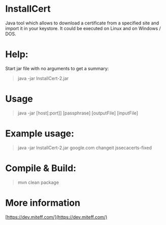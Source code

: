 # InstallCert
Java tool which allows to download a certificate from a specified site and import it in your keystore. It could be executed on Linux and on Windows / DOS.

# Help:
Start jar file with no arguments to get a summary:

> java -jar InstallCert-2.jar

# Usage
> java -jar <jar> [host[:port]] [passphrase] [outputFile] [inputFile]

# Example usage: 
> java -jar InstallCert-2.jar google.com changeit jssecacerts-fixed

# Compile & Build:
> mvn clean package

# More information
[https://dev.miteff.com/](https://dev.miteff.com/)

